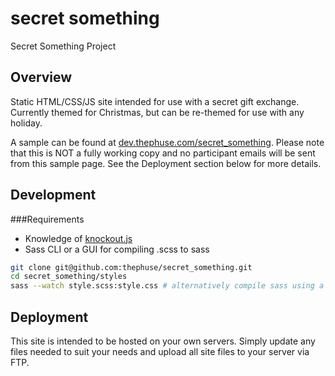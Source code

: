 secret something
======

Secret Something Project

Overview
-------------

Static HTML/CSS/JS site intended for use with a secret gift exchange. Currently themed for Christmas, but can be re-themed for use with any holiday.

A sample can be found at [dev.thephuse.com/secret_something](http://dev.thephuse.com/secret_something/). Please note that this is NOT a fully working copy and no participant emails will be sent from this sample page. See the Deployment section below for more details.

Development
-------------

###Requirements

* Knowledge of [knockout.js](http://knockoutjs.com/)
* Sass CLI or a GUI for compiling .scss to sass

```bash
git clone git@github.com:thephuse/secret_something.git
cd secret_something/styles
sass --watch style.scss:style.css # alternatively compile sass using a GUI
```

Deployment
-------------
This site is intended to be hosted on your own servers. Simply update any files needed to suit your needs and upload all site files to your server via FTP.
